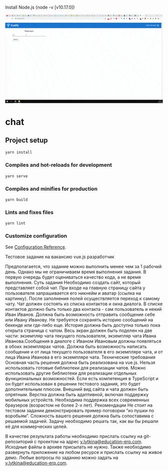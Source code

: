 Install Node.js (node -v [v10.17.0])

<img style="width: 1150px" src="demo.gif" alt="">


# chat

## Project setup
```
yarn install
```

### Compiles and hot-reloads for development
```
yarn serve
```

### Compiles and minifies for production
```
yarn build
```

### Lints and fixes files
```
yarn lint
```

### Customize configuration
See [Configuration Reference](https://cli.vuejs.org/config/).



Тестовое задание на вакансию vue.js разработчик

Предполагается, что задание можно выполнить менее чем за 1 рабочий день. Однако мы не ограничиваем время выполнения задания. В первую очередь будет оцениваться качество кода, а не время выполнения.
Суть задания
Необходимо создать сайт, который представляет собой чат. При входе на главную страницу сайта у пользователя запрашивается его никнейм и аватар (ссылка на картинку). После заполнения полей осуществляется переход к самому чату. Чат должен состоять из списка контактов и окна диалога. В списке контактов должно быть только два контакта - сам пользователь и некий Иван Иванов. Должна быть возможность отправить сообщение себе или Ивану Иванову. Не требуется сохранять историю сообщений на бекенде или где-либо еще. История должна быть доступна только пока открыта страница с чатом. 
Весь экран должен быть поделен на две части: экземпляр чата текущего пользователя, экземпляр чата Ивана Иванова.Сообщения в диалоге с Иваном Ивановым должны появляться в обоих экземплярах чатов. Должна быть возможность написать сообщение и от лица текущего пользователя в его экземпляре чата, и от лица Ивана Иванова в его экземпляре чата.
Технические требования
Основная часть решения должна быть реализована на vue.js. Нельзя использовать готовые библиотеки для реализации чатов. Можно использовать другие библиотеки для реализации отдельных функциональных возможностей. Если есть компетенция в TypeScript и он будет использован в решении тестового задания, это будет дополнительным плюсом.
Внешний вид сайта и чата должен быть опрятным. Верстка должна быть адаптивной, включая поддержку мобильных устройств. Необходима поддержка всех современных браузеров (возрастом не более 2-х лет).
Рекомендации
Не стоит на тестовом задании демонстрировать пример поговорки “из пушки по воробьям”. Сложность вашего решения должна быть сопоставима с решаемой задачей. Задачу необходимо решать так, как вы бы решали её для коммерческих целей.

В качестве результата работы необходимо прислать ссылку на git-репозиторий с проектом на адрес y.lytkina@education-erp.com. Исходные файлы в архиве присылать не нужно. Также необходимо развернуть приложение на любом ресурсе и прислать ссылку на живое демо. Любые вопросы по заданию можно задать на y.lytkina@education-erp.com. 



